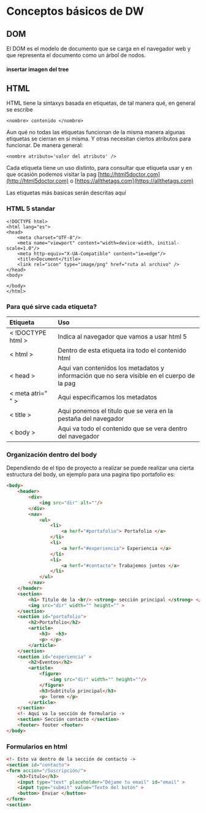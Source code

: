 # Conceptos básicos de DW

## DOM

El DOM es el modelo de documento que se carga en el navegador web y que representa el documento como un árbol de nodos.

#### insertar imagen del tree

## HTML

HTML tiene la sintaxys basada en etiquetas, de tal manera qué, en general se escribe

```markup
<nombre> contenido </nombre>
```

Aun qué no todas las etiquetas funcionan de la misma manera algunas etiquetas se cierran en sí misma. Y otras necesitan ciertos atributos para funcionar. De manera general:

```markup
<nombre atributo='valor del atributo' />
```

Cada etiqueta tiene un uso distinto, para consultar que etiqueta usar y en que ocasión podemos visitar la pag [http://html5doctor.com](http://html5doctor.com) o [https://allthetags.com](https://allthetags.com)

Las etiquetas más basicas serán descritas aquí

### HTML 5 standar

```markup
<!DOCTYPE html>
<html lang="es">
<head>
    <meta charset="UTF-8"/>
    <meta name="viewport" content="width=device-width, initial-scale=1.0"/>
    <meta http-equiv="X-UA-Compatible" content="ie=edge"/>
    <title>Document</title>
    <link rel="icon" type="image/png" href="ruta al archivo" />
</head>
<body>

</body>
</html>
```

### Para qué sirve cada etiqueta?

| Etiqueta | Uso |
| :--- | :--- |
| &lt; !DOCTYPE html &gt; | Indica al navegador que vamos a usar html 5 |
| &lt; html &gt; | Dentro de esta etiqueta ira todo el contenido html |
| &lt; head &gt; | Aqui van contenidos los metadatos y información que no sera visible en el cuerpo de la pag |
| &lt; meta atri=" " &gt; | Aqui especificamos los metadatos |
| &lt; title &gt; | Aqui ponemos el titulo que se vera en la pestaña del navegador |
| &lt; body &gt; | Aqui va todo el contenido que se vera dentro del navegador |

### Organización dentro del body

Dependiendo de el tipo de proyecto a realizar se puede realizar una cierta estructura del body, un ejemplo para una pagina tipo portafolio es:

```html
<body> 
    <header>
        <div>
            <img src="dir" alt=""/>
        </div>
        <nav>
            <ul>
                <li>
                    <a herf="#portafolio"> Portafolio </a>
                </li>
                <li>
                    <a herf="#experiencia"> Experiencia </a>
                </li>
                <li>
                    <a herf="#contacto"> Trabajemos juntos </a>
                </li>
            </ul>
        </nav>
    </header>
    <section>
        <h1> Titulo de la <br/> <strong> sección principal </strong> </h1> 
        <img src="dir" width="" height="" >
    </section>
    <section id="portafolio">
        <h2>Portafolio</h2> 
        <article>
            <h3>  <h3>
            <p> </p>   
        </article>    
    </section>
    <section id="experiencia" >
        <h2>Eventos</h2>
        <article>
            <figure>
                <img src="dir" width="" height=""/>
            </figure>
            <h3>Subtitulo principal</h3>
            <p> lorem </p>
        </article>  
    </section>
    <!- Aquí va la sección de formulario ->
    <section> Sección contacto </section>
    <footer> footer <footer>
</body>
```

### Formularios en html

```HTML
<!- Esto va dentro de la sección de contacto ->
<section id="contacto">
<form accion="/Suscripción/">
    <h3>Titulo</h3>
    <input type="text" placeholder="Déjame tu email" id="email" >
    <input type="submit" value="Texto del botón" >
    <button> Enviar </button>
</form>
<section>

```